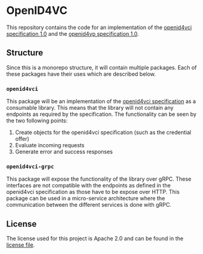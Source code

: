 # OpenID4VC

This repository contains the code for an implementation of the [openid4vci specification 1.0](https://openid.net/specs/openid-4-verifiable-credential-issuance-1_0.html)
and the [openid4vp specification 1.0](https://openid.net/specs/openid-4-verifiable-presentations-1_0.html).

## Structure

Since this is a monorepo structure, it will contain multiple packages. Each of
these packages have their uses which are described below.

### `openid4vci`

This package will be an implementation of the [openid4vci specification](https://openid.net/specs/openid-4-verifiable-credential-issuance-1_0.html)
as a consumable library. This means that the library will not contain any
endpoints as required by the specification. The functionality can be seen by
the two following points:

1. Create objects for the openid4vci specification (such as the credential offer)
1. Evaluate incoming requests
1. Generate error and success responses

### `openid4vci-grpc`

This package will expose the functionality of the library over gRPC. These
interfaces are not compatible with the endpoints as defined in the openid4vci
specification as those have to be expose over HTTP. This package can be used
in a micro-service architecture where the communication between the different
services is done with gRPC.

## License

The license used for this project is Apache 2.0 and can be found in the
[license file](./LICENSE).
